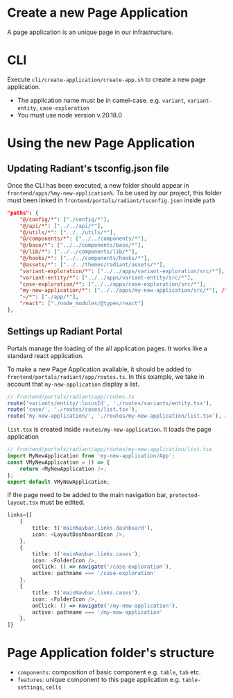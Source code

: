 # Create a new Page Application
A page application is an unique page in our infrastructure.

# CLI
Execute `cli/create-application/create-app.sh` to create a new page application.

- The application name must be in camel-case. e.g. `variant`, `variant-entity`, `case-exploration`
- You must use node version v.20.18.0

# Using the new Page Application
## Updating Radiant's tsconfig.json file
Once the CLI has been executed, a new folder should appear in `frontend/apps/%my-new-application%`. To be used by our project, this folder must been linked in `frontend/portals/radiant/tsconfig.json` inside `path`

```json
"paths": {
	"@/config/*": ["./config/*"],
	"@/api/*": ["../../api/*"],
	"@/utils/*": ["../../utils/*"],
	"@/components/*": ["../../components/*"],
	"@/base/*": ["../../components/base/*"],
	"@/lib/*": ["../../components/lib/*"],
	"@/hooks/*": ["../../components/hooks/*"],
	"@assets/*": ["../../themes/radiant/assets/*"],
	"variant-exploration/*": ["../../apps/variant-exploration/src/*"],
	"variant-entity/*": ["../../apps/variant-entity/src/*"],
	"case-exploration/*": ["../../apps/case-exploration/src/*"],
	"my-new-application/*": ["../../apps/my-new-application/src/*"], /* My New Application */
	"~/*": ["./app/*"],
	"react": ["./node_modules/@types/react"]
},
```

## Settings up Radiant Portal
Portals manage the loading of the all application pages. It works like a standard react application.

To make a new Page Application available, it should be added to `frontend/portals/radiant/app/routes.ts`. In this example, we take in account that `my-new-application` display a list. 

```typescript
// frontend/portals/radiant/app/routes.ts
route('variants/entity/:locusId', './routes/variants/entity.tsx'),
route('case/', './routes/cases/list.tsx'),
route('my-new-application/', './routes/my-new-application/list.tsx'), // <-- New route 
```

`list.tsx` is created inside `routes/my-new-application`. It loads the page application

```typescript
// frontend/portals/radiant/app/routes/my-new-application/list.tsx
import MyNewApplication from 'my-new-application/App';
const VMyNewApplication = () => {
	return <MyNewApplication />;
};
export default VMyNewApplication;
```

If the page need to be added to the main navigation bar, `protected-layout.tsx` must be edited.

```typescript
links={[
	{
		title: t('mainNavbar.links.dashboard'),
		icon: <LayoutDashboardIcon />,
	},
	{
		title: t('mainNavbar.links.cases'),
		icon: <FolderIcon />,
		onClick: () => navigate('/case-exploration'),
		active: pathname === '/case-exploration'
	},
	{
		title: t('mainNavbar.links.cases'),
		icon: <FolderIcon />,
		onClick: () => navigate('/my-new-application'),
		active: pathname === '/my-new-application'
	},
]}
```

# Page Application folder's structure

- `components`: composition of basic component e.g. `table`, `tab` etc.
- `features`: unique component to this page application e.g. `table-settings`, `cells`
